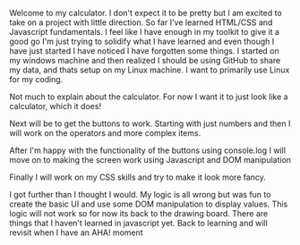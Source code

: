 Welcome to my calculator.  I don't expect it to be pretty but I am excited to take
on a project with little direction.  So far I've learned HTML/CSS and Javascript fundamentals.  I feel like I have enough in my toolkit to give it a good go
I'm just trying to solidify what I have learned and even though I have just started I have noticed I have forgotten some things.  I started on my windows machine
and then realized I should be using GitHub to share my data, and thats setup on my Linux machine.   I want to primarily use Linux for my coding.    


Not much to explain about the calculator.  For now I want it to just look like a calculator, which it does!

Next will be to get the buttons to work.  Starting with just numbers and then I will work on the operators and more complex items.

After I'm happy with the functionality of the buttons using console.log I will move on to making the  screen work using Javascript and DOM manipulation

Finally I will work on my CSS skills and try to make it look more fancy.



I got further than I thought I would.  My logic is all wrong but was fun to create the basic UI and use some DOM manipulation to display values.  This logic will not work so for now its
back to the drawing board.  There are things that I haven't learned in javascript yet.  Back to learning and will revisit when I have an AHA! moment

